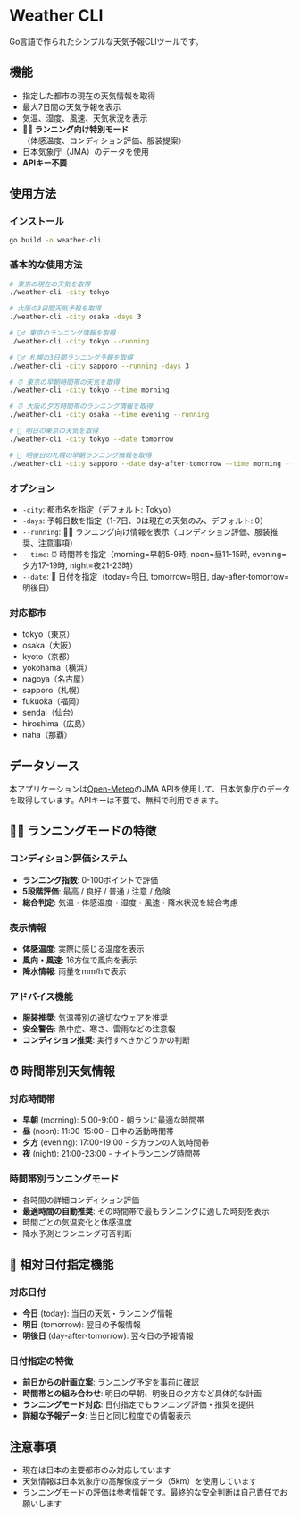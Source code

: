 # Weather CLI

Go言語で作られたシンプルな天気予報CLIツールです。

## 機能

- 指定した都市の現在の天気情報を取得
- 最大7日間の天気予報を表示
- 気温、湿度、風速、天気状況を表示
- **🏃‍♂️ ランニング向け特別モード**（体感温度、コンディション評価、服装提案）
- 日本気象庁（JMA）のデータを使用
- **APIキー不要**

## 使用方法

### インストール

```bash
go build -o weather-cli
```

### 基本的な使用方法

```bash
# 東京の現在の天気を取得
./weather-cli -city tokyo

# 大阪の3日間天気予報を取得
./weather-cli -city osaka -days 3

# 🏃‍♂️ 東京のランニング情報を取得
./weather-cli -city tokyo --running

# 🏃‍♂️ 札幌の3日間ランニング予報を取得
./weather-cli -city sapporo --running -days 3

# ⏰ 東京の早朝時間帯の天気を取得
./weather-cli -city tokyo --time morning

# ⏰ 大阪の夕方時間帯のランニング情報を取得
./weather-cli -city osaka --time evening --running

# 📅 明日の東京の天気を取得
./weather-cli -city tokyo --date tomorrow

# 📅 明後日の札幌の早朝ランニング情報を取得
./weather-cli -city sapporo --date day-after-tomorrow --time morning --running
```

### オプション

- `-city`: 都市名を指定（デフォルト: Tokyo）
- `-days`: 予報日数を指定（1-7日、0は現在の天気のみ、デフォルト: 0）
- `--running`: 🏃‍♂️ ランニング向け情報を表示（コンディション評価、服装推奨、注意事項）
- `--time`: ⏰ 時間帯を指定（morning=早朝5-9時, noon=昼11-15時, evening=夕方17-19時, night=夜21-23時）
- `--date`: 📅 日付を指定（today=今日, tomorrow=明日, day-after-tomorrow=明後日）

### 対応都市

- tokyo（東京）
- osaka（大阪）
- kyoto（京都）
- yokohama（横浜）
- nagoya（名古屋）
- sapporo（札幌）
- fukuoka（福岡）
- sendai（仙台）
- hiroshima（広島）
- naha（那覇）

## データソース

本アプリケーションは[Open-Meteo](https://open-meteo.com/)のJMA APIを使用して、日本気象庁のデータを取得しています。APIキーは不要で、無料で利用できます。

## 🏃‍♂️ ランニングモードの特徴

### コンディション評価システム
- **ランニング指数**: 0-100ポイントで評価
- **5段階評価**: 最高 / 良好 / 普通 / 注意 / 危険
- **総合判定**: 気温・体感温度・湿度・風速・降水状況を総合考慮

### 表示情報
- **体感温度**: 実際に感じる温度を表示
- **風向・風速**: 16方位で風向を表示
- **降水情報**: 雨量をmm/hで表示

### アドバイス機能
- **服装推奨**: 気温帯別の適切なウェアを推奨
- **安全警告**: 熱中症、寒さ、雷雨などの注意報
- **コンディション推奨**: 実行すべきかどうかの判断

## ⏰ 時間帯別天気情報

### 対応時間帯
- **早朝** (morning): 5:00-9:00 - 朝ランに最適な時間帯
- **昼** (noon): 11:00-15:00 - 日中の活動時間帯
- **夕方** (evening): 17:00-19:00 - 夕方ランの人気時間帯
- **夜** (night): 21:00-23:00 - ナイトランニング時間帯

### 時間帯別ランニングモード
- 各時間の詳細コンディション評価
- **最適時間の自動推奨**: その時間帯で最もランニングに適した時刻を表示
- 時間ごとの気温変化と体感温度
- 降水予測とランニング可否判断

## 📅 相対日付指定機能

### 対応日付
- **今日** (today): 当日の天気・ランニング情報
- **明日** (tomorrow): 翌日の予報情報
- **明後日** (day-after-tomorrow): 翌々日の予報情報

### 日付指定の特徴
- **前日からの計画立案**: ランニング予定を事前に確認
- **時間帯との組み合わせ**: 明日の早朝、明後日の夕方など具体的な計画
- **ランニングモード対応**: 日付指定でもランニング評価・推奨を提供
- **詳細な予報データ**: 当日と同じ粒度での情報表示

## 注意事項

- 現在は日本の主要都市のみ対応しています
- 天気情報は日本気象庁の高解像度データ（5km）を使用しています
- ランニングモードの評価は参考情報です。最終的な安全判断は自己責任でお願いします